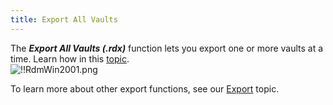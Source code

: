 ```yaml
---
title: Export All Vaults
---
```

The ***Export All Vaults (.rdx)*** function lets you export one or more vaults at a time. Learn how in this [topic](/kb/remote-desktop-manager/how-to-articles/export-import-vaults/).  
![!!RdmWin2001.png](https://webdevolutions.azureedge.net/docs/en/rdm/windows/RdmWin2001.png) 

To learn more about other export functions, see our [Export](/rdm/windows/commands/file/export/) topic. 

